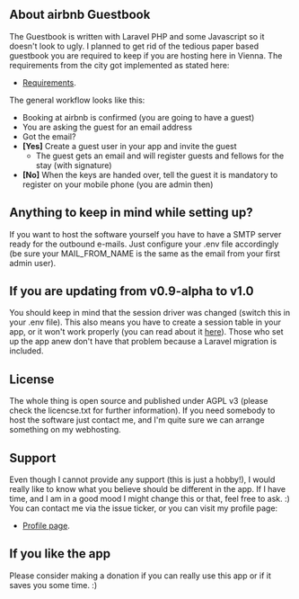 ## About airbnb Guestbook

The Guestbook is written with Laravel PHP and some Javascript so it doesn't look to ugly. 
I planned to get rid of the tedious paper based guestbook you are required to keep 
if you are hosting here in Vienna. The requirements from the city got implemented as stated here:

- [Requirements](https://www.wien.gv.at/amtshelfer/wirtschaft/gewerbe/meldepflicht/tourismus/gaeste/gaesteverzeichnis.html).

The general workflow looks like this:
- Booking at airbnb is confirmed (you are going to have a guest)
- You are asking the guest for an email address
- Got the email?
- **\[Yes]** Create a guest user in your app and invite the guest
    - The guest gets an email and will register guests and fellows for the stay (with signature)
- **\[No]** When the keys are handed over, tell the guest it is mandatory to register on your 
mobile phone (you are admin then)

## Anything to keep in mind while setting up?

If you want to host the software yourself you have to have a SMTP server ready for the outbound e-mails. 
Just configure your .env file accordingly 
(be sure your MAIL_FROM_NAME is the same as the email from your first admin user).

## If you are updating from v0.9-alpha to v1.0

You should keep in mind that the session driver was changed (switch this in your .env file). This also 
means you have to create a session table in your app, or it won't work properly 
(you can read about it [here](https://laravel.com/docs/7.x/session#driver-prerequisites)). 
Those who set up the app anew don't have that problem because a Laravel migration is included.

## License

The whole thing is open source and published under AGPL v3 (please check the licencse.txt for further information). 
If you need somebody to host the software just contact me, and I'm quite sure we can arrange something on my webhosting. 

## Support

Even though I cannot provide any support (this is just a hobby!), I would really like to know what you believe 
should be different in the app. If I have time, and I am in a good mood I might change this or that, feel free to ask. :) 
You can contact me via the issue ticker, or you can visit my profile page:

- [Profile page](https://www.marcohaefner.de).

## If you like the app

Please consider making a donation if you can really use this app or if it saves you some time. :) 

